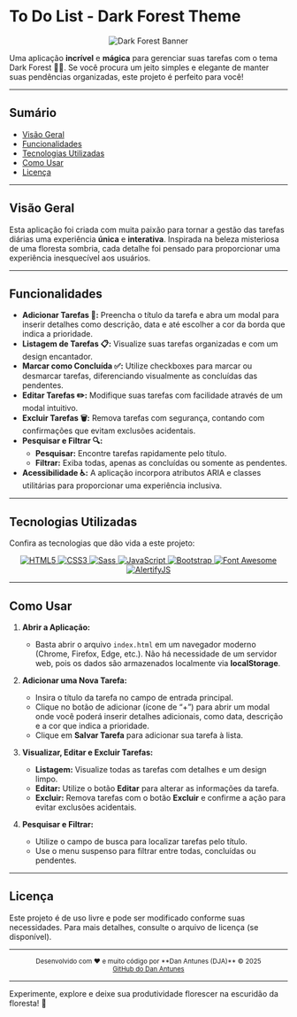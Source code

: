 # To Do List - Dark Forest Theme

<div align="center">
  <img src="https://via.placeholder.com/800x200?text=Dark+Forest+To+Do+List" alt="Dark Forest Banner" />
</div>

Uma aplicação **incrível** e **mágica** para gerenciar suas tarefas com o tema Dark Forest 🌲🌑. Se você procura um jeito simples e elegante de manter suas pendências organizadas, este projeto é perfeito para você!

---

## Sumário

- [Visão Geral](#visão-geral)
- [Funcionalidades](#funcionalidades)
- [Tecnologias Utilizadas](#tecnologias-utilizadas)
- [Como Usar](#como-usar)
- [Licença](#licença)

---

## Visão Geral

Esta aplicação foi criada com muita paixão para tornar a gestão das tarefas diárias uma experiência **única** e **interativa**. Inspirada na beleza misteriosa de uma floresta sombria, cada detalhe foi pensado para proporcionar uma experiência inesquecível aos usuários.

---

## Funcionalidades

- **Adicionar Tarefas 📝:** Preencha o título da tarefa e abra um modal para inserir detalhes como descrição, data e até escolher a cor da borda que indica a prioridade.
- **Listagem de Tarefas 📋:** Visualize suas tarefas organizadas e com um design encantador.
- **Marcar como Concluída ✅:** Utilize checkboxes para marcar ou desmarcar tarefas, diferenciando visualmente as concluídas das pendentes.
- **Editar Tarefas ✏️:** Modifique suas tarefas com facilidade através de um modal intuitivo.
- **Excluir Tarefas 🗑️:** Remova tarefas com segurança, contando com confirmações que evitam exclusões acidentais.
- **Pesquisar e Filtrar 🔍:**
  - **Pesquisar:** Encontre tarefas rapidamente pelo título.
  - **Filtrar:** Exiba todas, apenas as concluídas ou somente as pendentes.
- **Acessibilidade ♿:** A aplicação incorpora atributos ARIA e classes utilitárias para proporcionar uma experiência inclusiva.

---

## Tecnologias Utilizadas

Confira as tecnologias que dão vida a este projeto:

<div align="center">
  <a href="https://developer.mozilla.org/pt-BR/docs/Web/HTML" target="_blank">
    <img src="https://img.shields.io/badge/HTML5-E34F26?style=for-the-badge&logo=html5&logoColor=white" alt="HTML5" />
  </a>
  <a href="https://developer.mozilla.org/pt-BR/docs/Web/CSS" target="_blank">
    <img src="https://img.shields.io/badge/CSS3-1572B6?style=for-the-badge&logo=css3&logoColor=white" alt="CSS3" />
  </a>
  <a href="https://sass-lang.com" target="_blank">
    <img src="https://img.shields.io/badge/Sass-CC6699?style=for-the-badge&logo=sass&logoColor=white" alt="Sass" />
  </a>
  <a href="https://developer.mozilla.org/pt-BR/docs/Web/JavaScript" target="_blank">
    <img src="https://img.shields.io/badge/JavaScript-F7DF1E?style=for-the-badge&logo=javascript&logoColor=black" alt="JavaScript" />
  </a>
  <a href="https://getbootstrap.com" target="_blank">
    <img src="https://img.shields.io/badge/Bootstrap-563D7C?style=for-the-badge&logo=bootstrap&logoColor=white" alt="Bootstrap" />
  </a>
  <a href="https://fontawesome.com" target="_blank">
    <img src="https://img.shields.io/badge/Font%20Awesome-528DD7?style=for-the-badge&logo=fontawesome&logoColor=white" alt="Font Awesome" />
  </a>
  <a href="https://alertifyjs.com" target="_blank">
    <img src="https://img.shields.io/badge/AlertifyJS-000000?style=for-the-badge&logo=javascript&logoColor=white" alt="AlertifyJS" />
  </a>
</div>

---

## Como Usar

1. **Abrir a Aplicação:**
   - Basta abrir o arquivo `index.html` em um navegador moderno (Chrome, Firefox, Edge, etc.). Não há necessidade de um servidor web, pois os dados são armazenados localmente via **localStorage**.

2. **Adicionar uma Nova Tarefa:**
   - Insira o título da tarefa no campo de entrada principal.
   - Clique no botão de adicionar (ícone de “+”) para abrir um modal onde você poderá inserir detalhes adicionais, como data, descrição e a cor que indica a prioridade.
   - Clique em **Salvar Tarefa** para adicionar sua tarefa à lista.

3. **Visualizar, Editar e Excluir Tarefas:**
   - **Listagem:** Visualize todas as tarefas com detalhes e um design limpo.
   - **Editar:** Utilize o botão **Editar** para alterar as informações da tarefa.
   - **Excluir:** Remova tarefas com o botão **Excluir** e confirme a ação para evitar exclusões acidentais.

4. **Pesquisar e Filtrar:**
   - Utilize o campo de busca para localizar tarefas pelo título.
   - Use o menu suspenso para filtrar entre todas, concluídas ou pendentes.

---

## Licença

Este projeto é de uso livre e pode ser modificado conforme suas necessidades. Para mais detalhes, consulte o arquivo de licença (se disponível).

---

<div align="center">
  <sub>Desenvolvido com ❤️ e muito código por **Dan Antunes (DJA)** © 2025<br>
  <a href="https://github.com/DanAntunes" target="_blank">GitHub do Dan Antunes</a></sub>
</div>

---

Experimente, explore e deixe sua produtividade florescer na escuridão da floresta! 🚀
